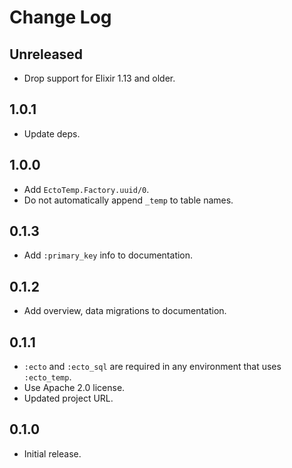# Change Log

## Unreleased

- Drop support for Elixir 1.13 and older.

## 1.0.1

- Update deps.

## 1.0.0

- Add `EctoTemp.Factory.uuid/0`.
- Do not automatically append `_temp` to table names.

## 0.1.3

- Add `:primary_key` info to documentation.

## 0.1.2

- Add overview, data migrations to documentation.

## 0.1.1

- `:ecto` and `:ecto_sql` are required in any environment that uses `:ecto_temp`.
- Use Apache 2.0 license.
- Updated project URL.

## 0.1.0

- Initial release.
